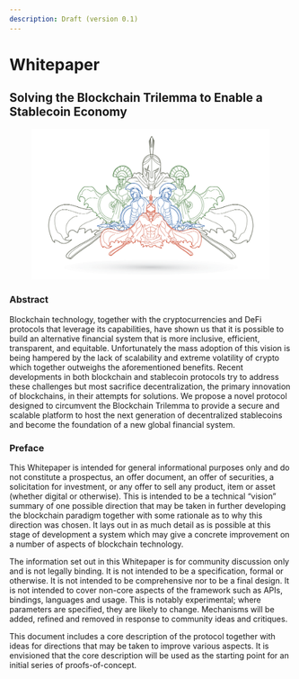 ```yaml
---
description: Draft (version 0.1)
---
```


# Whitepaper

## Solving the Blockchain Trilemma to Enable a Stablecoin Economy

<figure><img src="../../.gitbook/assets/spear_protocol_reduced.png" alt=""><figcaption></figcaption></figure>

### Abstract

Blockchain technology, together with the cryptocurrencies and DeFi protocols that leverage its capabilities, have shown us that it is possible to build an alternative financial system that is more inclusive, efficient, transparent, and equitable. Unfortunately the mass adoption of this vision  is being hampered by the lack of scalability and extreme volatility of crypto which together outweighs the aforementioned benefits. Recent developments in both blockchain and stablecoin protocols try to address these challenges but most sacrifice decentralization, the primary innovation of blockchains, in their attempts for solutions. We propose a novel protocol designed to circumvent the Blockchain Trilemma to provide a secure and scalable platform to host the next generation of decentralized stablecoins and become the foundation of a new global financial system.

### Preface

This Whitepaper is intended for general informational purposes only and do not constitute a prospectus, an offer document, an offer of securities, a solicitation for investment, or any offer to sell any product, item or asset (whether digital or otherwise). This is intended to be a technical “vision” summary of one possible direction that may be taken in further developing the blockchain paradigm together with some rationale as to why this direction was chosen. It lays out in as much detail as is possible at this stage of development a system which may give a concrete improvement on a number of aspects of blockchain technology.&#x20;

The information set out in this Whitepaper is for community discussion only and is not legally binding. It is not intended to be a specification, formal or otherwise. It is not intended to be comprehensive nor to be a final design. It is not intended to cover non-core aspects of the framework such as APIs, bindings, languages and usage. This is notably experimental; where parameters are specified, they are likely to change. Mechanisms will be added, refined and removed in response to community ideas and critiques.&#x20;

This document includes a core description of the protocol together with ideas for directions that may be taken to improve various aspects. It is envisioned that the core description will be used as the starting point for an initial series of proofs-of-concept.&#x20;
